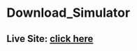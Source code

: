 # Download_Simulator

## Live Site: [click here](https://soumyajit2000-web.github.io/Download_Simulator/index.html)
